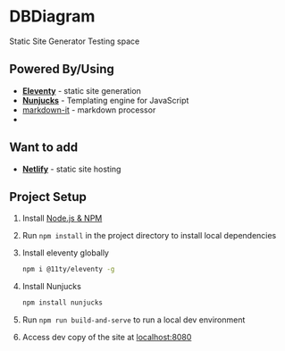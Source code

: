 # DBDiagram
Static Site Generator Testing space

## Powered By/Using
* [**Eleventy**](https://www.11ty.io) - static site generation
* [**Nunjucks**](https://mozilla.github.io/nunjucks/) - Templating engine for JavaScript
* [markdown-it](https://github.com/markdown-it/markdown-it) - markdown processor
* 
## Want to add
* [**Netlify**](https://www.netlify.com/) - static site hosting

## Project Setup

1. Install [Node.js & NPM](https://nodejs.org/en/download/)
2. Run `npm install` in the project directory to install local dependencies
3. Install eleventy globally

    ```bash
    npm i @11ty/eleventy -g
    ```
4. Install Nunjucks

    ```bash
    npm install nunjucks
    ```
5. Run `npm run build-and-serve` to run a local dev environment
6. Access dev copy of the site at [localhost:8080](http://localhost:8080)

